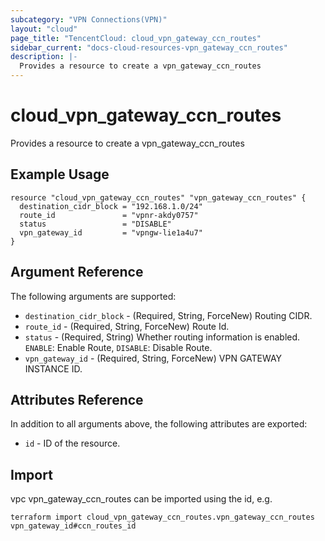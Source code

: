 ```yaml
---
subcategory: "VPN Connections(VPN)"
layout: "cloud"
page_title: "TencentCloud: cloud_vpn_gateway_ccn_routes"
sidebar_current: "docs-cloud-resources-vpn_gateway_ccn_routes"
description: |-
  Provides a resource to create a vpn_gateway_ccn_routes
---
```


# cloud_vpn_gateway_ccn_routes

Provides a resource to create a vpn_gateway_ccn_routes

## Example Usage

```hcl
resource "cloud_vpn_gateway_ccn_routes" "vpn_gateway_ccn_routes" {
  destination_cidr_block = "192.168.1.0/24"
  route_id               = "vpnr-akdy0757"
  status                 = "DISABLE"
  vpn_gateway_id         = "vpngw-lie1a4u7"
}
```

## Argument Reference

The following arguments are supported:

* `destination_cidr_block` - (Required, String, ForceNew) Routing CIDR.
* `route_id` - (Required, String, ForceNew) Route Id.
* `status` - (Required, String) Whether routing information is enabled. `ENABLE`: Enable Route, `DISABLE`: Disable Route.
* `vpn_gateway_id` - (Required, String, ForceNew) VPN GATEWAY INSTANCE ID.

## Attributes Reference

In addition to all arguments above, the following attributes are exported:

* `id` - ID of the resource.



## Import

vpc vpn_gateway_ccn_routes can be imported using the id, e.g.

```
terraform import cloud_vpn_gateway_ccn_routes.vpn_gateway_ccn_routes vpn_gateway_id#ccn_routes_id
```

